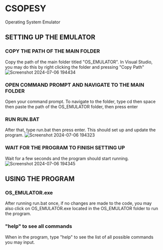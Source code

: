 # CSOPESY
Operating System Emulator

## SETTING UP THE EMULATOR
### COPY THE PATH OF THE MAIN FOLDER
Copy the path of the main folder titled "OS_EMULATOR". In Visual Studio, you may do this by right clicking the folder and pressing "Copy Path"
![Screenshot 2024-07-06 194434](https://github.com/Wads01/CSOPESY/assets/107260683/7d06f92d-fa38-48bc-89d5-fcc15186a75a)
### OPEN COMMAND PROMPT AND NAVIGATE TO THE MAIN FOLDER
Open your command prompt. To navigate to the folder, type cd then space then paste the path of the OS_EMULATOR folder, then press enter
### RUN RUN.BAT
After that, type run.bat then press enter. This should set up and update the program.
![Screenshot 2024-07-06 194323](https://github.com/Wads01/CSOPESY/assets/107260683/4b1725f7-c324-4459-b1e7-4c9e8cd425e2)
### WAIT FOR THE PROGRAM TO FINISH SETTING UP
Wait for a few seconds and the program should start running.
![Screenshot 2024-07-06 194345](https://github.com/Wads01/CSOPESY/assets/107260683/4605876f-3943-461b-8e07-178b645ba55a)

## USING THE PROGRAM
### OS_EMULATOR.exe
After running run.bat once, if no changes are made to the code, you may also click on OS_EMULATOR.exe located in the OS_EMULATOR folder to run the program.
### "help" to see all commands
When in the program, type "help" to see the list of all possible commands you may input.
